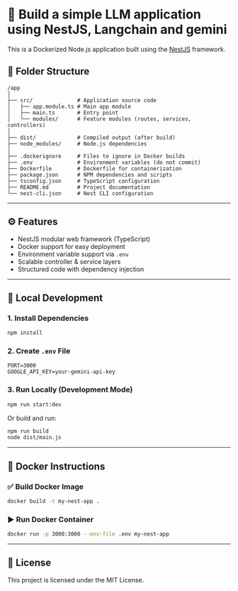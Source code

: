 
# 🚀 Build a simple LLM application using NestJS, Langchain and gemini

This is a Dockerized Node.js application built using the [NestJS](https://nestjs.com/) framework.

## 📁 Folder Structure

```
/app
│
├── src/              # Application source code
│   ├── app.module.ts # Main app module
│   ├── main.ts       # Entry point
│   └── modules/      # Feature modules (routes, services, controllers)
│
├── dist/             # Compiled output (after build)
├── node_modules/     # Node.js dependencies
│
├── .dockerignore     # Files to ignore in Docker builds
├── .env              # Environment variables (do not commit)
├── Dockerfile        # Dockerfile for containerization
├── package.json      # NPM dependencies and scripts
├── tsconfig.json     # TypeScript configuration
├── README.md         # Project documentation
└── nest-cli.json     # Nest CLI configuration
```

---

## ⚙️ Features

- NestJS modular web framework (TypeScript)
- Docker support for easy deployment
- Environment variable support via `.env`
- Scalable controller & service layers
- Structured code with dependency injection

---

## 🧪 Local Development

### 1. Install Dependencies

```bash
npm install
```

### 2. Create `.env` File

```env
PORT=3000
GOOGLE_API_KEY=your-gemini-api-key
```

### 3. Run Locally (Development Mode)

```bash
npm run start:dev
```

Or build and run:

```bash
npm run build
node dist/main.js
```

---

## 🐳 Docker Instructions

### ✅ Build Docker Image

```bash
docker build -t my-nest-app .
```

### ▶️ Run Docker Container

```bash
docker run -p 3000:3000 --env-file .env my-nest-app
```

---

## 🪪 License

This project is licensed under the MIT License.
